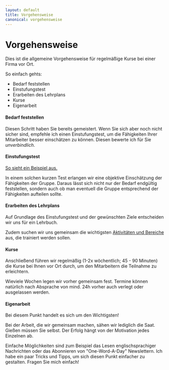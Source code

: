 ```yaml
---
layout: default
title: Vorgehensweise
canonical: vorgehensweise
---
```

# Vorgehensweise

Dies ist die allgemeine Vorgehensweise für regelmäßige Kurse bei einer Firma vor Ort.

So einfach gehts:

*   Bedarf feststellen
*   Einstufungstest
*   Erarbeiten des Lehrplans
*   Kurse
*   Eigenarbeit

#### Bedarf feststellen

Diesen Schritt haben Sie bereits gemeistert. Wenn Sie sich aber noch nicht sicher sind, empfehle ich einen Einstufungstest, um die Fähigkeiten Ihrer Mitarbeiter besser einschätzen zu können. Diesen bewerte ich für Sie *unverbindlich*.

#### Einstufungstest

[So sieht ein Beispiel aus.](downloads/einstufungstest.pdf)

In einem solchen kurzen Test erlangen wir eine objektive Einschätzung der Fähigkeiten der Gruppe. Daraus lässt sich nicht nur der Bedarf endgültig feststellen, sondern auch ob man eventuell die Gruppe entsprechend der Fähigkeiten aufteilen sollte.

#### Erarbeiten des Lehrplans

Auf Grundlage des Einstufungstest und der gewünschten Ziele entscheiden wir uns für ein Lehrbuch.

Zudem suchen wir uns gemeinsam die wichtigsten [Aktivitäten und Bereiche](bereiche/) aus, die trainiert werden sollen.

#### Kurse

Anschließend führen wir regelmäßig (1-2x wöchentlich; 45 - 90 Minuten) die Kurse bei Ihnen vor Ort durch, um den Mitarbeitern die Teilnahme zu erleichtern.

Wieviele Wochen legen wir vorher gemeinsam fest. Termine können natürlich nach Absprache von mind. 24h vorher auch verlegt oder ausgelassen werden.

#### Eigenarbeit

Bei diesem Punkt handelt es sich um den Wichtigsten!

Bei der Arbeit, die wir gemeinsam machen, sähen wir lediglich die Saat. Gießen müssen Sie selbst. Der Erfolg hängt von der Motivation jedes Einzelnen ab.

Einfache Möglichkeiten sind zum Beispiel das Lesen englischsprachiger Nachrichten oder das Abonnieren von "One-Word-A-Day" Newslettern. Ich habe ein paar Tricks und Tipps, um sich diesen Punkt einfacher zu gestalten. Fragen Sie mich einfach!
